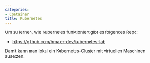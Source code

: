 ```yaml
---
categories:
- Container
title: Kubernetes
---
```


Um zu lernen, wie Kubernetes funktioniert gibt es folgendes Repo:

- https://github.com/hmaier-dev/kubernetes-lab

Damit kann man lokal ein Kubernetes-Cluster mit virtuellen Maschinen ausetzen.
